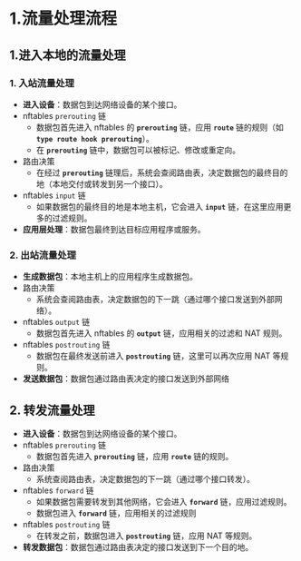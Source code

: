# 1.流量处理流程

## 1.进入本地的流量处理

### **1. 入站流量处理**

- **进入设备**：数据包到达网络设备的某个接口。
- nftables `prerouting` 链
  - 数据包首先进入 nftables 的 **`prerouting`** 链，应用 **`route`** 链的规则（如 **`type route hook prerouting`**）。
  - 在 **`prerouting`** 链中，数据包可以被标记、修改或重定向。
- 路由决策
  - 在经过 **`prerouting`** 链理后，系统会查阅路由表，决定数据包的最终目的地（本地交付或转发到另一个接口）。
- nftables `input` 链
  - 如果数据包的最终目的地是本地主机，它会进入 **`input`** 链，在这里应用更多的过滤规则。
- **应用层处理**：数据包最终到达目标应用程序或服务。

### **2. 出站流量处理**

- **生成数据包**：本地主机上的应用程序生成数据包。
- 路由决策
  - 系统会查阅路由表，决定数据包的下一跳（通过哪个接口发送到外部网络）。
- nftables `output` 链
  - 数据包首先进入 nftables 的 **`output`** 链，应用相关的过滤和 NAT 规则。
- nftables `postrouting` 链
  - 数据包在最终发送前进入 **`postrouting`** 链，这里可以再次应用 NAT 等规则。
- **发送数据包**：数据包通过路由表决定的接口发送到外部网络

## **2. 转发流量处理**

- **进入设备**：数据包到达网络设备的某个接口。
- nftables `prerouting` 链
  - 数据包首先进入 **`prerouting`** 链，应用 **`route`** 链的规则。
- 路由决策
  - 系统查阅路由表，决定数据包的下一跳（通过哪个接口转发）。
- nftables `forward` 链
  - 如果数据包需要转发到其他网络，它会进入 **`forward`** 链，应用过滤规则。
  - 数据包进入 **`forward`** 链，应用相关的过滤规则
- nftables `postrouting` 链
  - 在转发之前，数据包进入 **`postrouting`** 链，应用 NAT 等规则。
- **转发数据包**：数据包通过路由表决定的接口发送到下一个目的地。